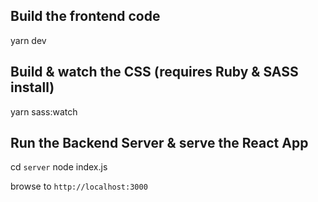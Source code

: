 ## Build the frontend code

yarn dev

## Build & watch the CSS (requires Ruby & SASS install)

yarn sass:watch

## Run the Backend Server & serve the React App

cd `server`
node index.js

browse to `http://localhost:3000`
